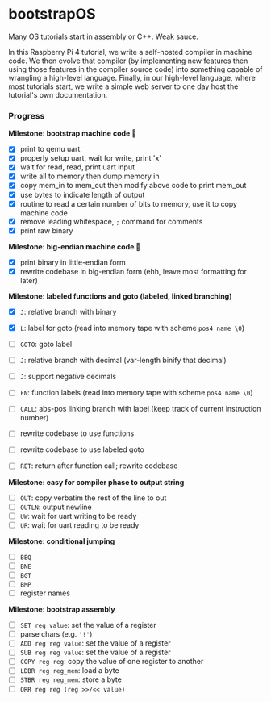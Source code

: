 # bootstrapOS

Many OS tutorials start in assembly or C++. Weak sauce.

In this Raspberry Pi 4 tutorial, we write a self-hosted compiler in machine code. We then evolve that compiler (by implementing new features then using those features in the compiler source code) into something capable of wrangling a high-level language. Finally, in our high-level language, where most tutorials start, we write a simple web server to one day host the tutorial's own documentation.

### Progress

**Milestone: bootstrap machine code 🎉**
- [x] print to qemu uart
- [x] properly setup uart, wait for write, print 'x'
- [x] wait for read, read, print uart input
- [x] write all to memory then dump memory in
- [x] copy mem_in to mem_out then modify above code to print mem_out
- [x] use bytes to indicate length of output
- [x] routine to read a certain number of bits to memory, use it to copy machine code
- [x] remove leading whitespace, `;` command for comments
- [x] print raw binary

**Milestone: big-endian machine code 🎉**
- [x] print binary in little-endian form
- [x] rewrite codebase in big-endian form (ehh, leave most formatting for later)

**Milestone: labeled functions and goto (labeled, linked branching)**
- [x] `J`: relative branch with binary
- [x] `L`: label for goto (read into memory tape with scheme `pos4 name \0`)
- [ ] `GOTO`: goto label

- [ ] `J`: relative branch with decimal (var-length binify that decimal)
- [ ] `J`: support negative decimals
- [ ] `FN`: function labels (read into memory tape with scheme `pos4 name \0`)
- [ ] `CALL`: abs-pos linking branch with label (keep track of current instruction number)
- [ ] rewrite codebase to use functions
- [ ] rewrite codebase to use labeled goto
- [ ] `RET`: return after function call; rewrite codebase

**Milestone: easy for compiler phase to output string**
- [ ] `OUT`: copy verbatim the rest of the line to out
- [ ] `OUTLN`: output newline
- [ ] `UW`: wait for uart writing to be ready
- [ ] `UR`: wait for uart reading to be ready

**Milestone: conditional jumping**
- [ ] `BEQ`
- [ ] `BNE`
- [ ] `BGT`
- [ ] `BMP`
- [ ] register names

**Milestone: bootstrap assembly**
- [ ] `SET reg value`: set the value of a register
- [ ] parse chars (e.g. `'!'`)
- [ ] `ADD reg reg value`: set the value of a register
- [ ] `SUB reg reg value`: set the value of a register
- [ ] `COPY reg reg`: copy the value of one register to another
- [ ] `LDBR reg reg_mem`: load a byte
- [ ] `STBR reg reg_mem`: store a byte
- [ ] `ORR reg reg (reg >>/<< value)`
